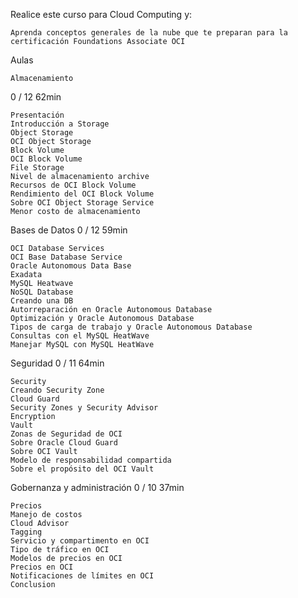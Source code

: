 
Realice este curso para Cloud Computing y:

    Aprenda conceptos generales de la nube que te preparan para la certificación Foundations Associate OCI

Aulas

    Almacenamiento 

0 / 12
62min

    Presentación
    Introducción a Storage
    Object Storage
    OCI Object Storage
    Block Volume
    OCI Block Volume
    File Storage
    Nivel de almacenamiento archive
    Recursos de OCI Block Volume
    Rendimiento del OCI Block Volume
    Sobre OCI Object Storage Service
    Menor costo de almacenamiento

Bases de Datos
0 / 12
59min

    OCI Database Services
    OCI Base Database Service
    Oracle Autonomous Data B​ase
    Exadata
    MySQL Heatwave
    NoSQL Database
    Creando una DB
    Autorreparación en Oracle Autonomous Database
    Optimización y Oracle Autonomous Database
    Tipos de carga de trabajo y Oracle Autonomous Database
    Consultas con el MySQL HeatWave
    Manejar MySQL con MySQL HeatWave

Seguridad
0 / 11
64min

    Security
    Creando Security Zone
    Cloud Guard
    Security Zones y Security Advisor
    Encryption
    Vault
    Zonas de Seguridad de OCI
    Sobre Oracle Cloud Guard
    Sobre OCI Vault
    Modelo de responsabilidad compartida
    Sobre el propósito del OCI Vault

Gobernanza y administración
0 / 10
37min

    Precios
    Manejo de costos
    Cloud Advisor
    Tagging
    Servicio y compartimento en OCI
    Tipo de tráfico en OCI
    Modelos de precios en OCI
    Precios en OCI
    Notificaciones de límites en OCI
    Conclusion

